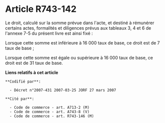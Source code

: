 # Article R743-142

Le droit, calculé sur la somme prévue dans l'acte, et destiné à rémunérer certains actes, formalités et diligences prévus aux
tableaux 3, 4 et 6 de l'annexe 7-5 du présent livre est ainsi fixé :

Lorsque cette somme est inférieure à 16 000 taux de base, ce droit est de 7 taux de base ;

Lorsque cette somme est égale ou supérieure à 16 000 taux de base, ce droit est de 31 taux de base.

**Liens relatifs à cet article**

	**Codifié par**:

	  - Décret n°2007-431 2007-03-25 JORF 27 mars 2007

	**Cité par**:

	  - Code de commerce - art. A713-2 (M)
	  - Code de commerce - art. A743-8 (V)
	  - Code de commerce - art. R743-146 (M)
